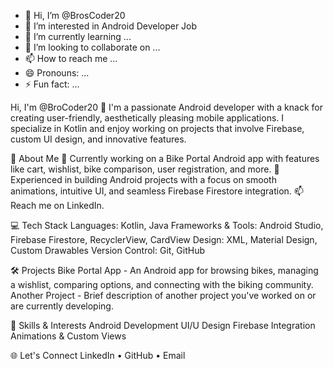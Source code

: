- 👋 Hi, I’m @BrosCoder20
- 👀 I’m interested in Android Developer Job 
- 🌱 I’m currently learning ...
- 💞️ I’m looking to collaborate on ...
- 📫 How to reach me ...
- 😄 Pronouns: ...
- ⚡ Fun fact: ...

Hi, I'm @BroCoder20 👋
I'm a passionate Android developer with a knack for creating user-friendly, aesthetically pleasing mobile applications. 
I specialize in Kotlin and enjoy working on projects that involve Firebase, custom UI design, and innovative features.

🚀 About Me
🌱 Currently working on a Bike Portal Android app with features like cart, wishlist, bike comparison, user registration, and more.
🧰 Experienced in building Android projects with a focus on smooth animations, intuitive UI, and seamless Firebase Firestore integration.
📫 Reach me on LinkedIn.

💻 Tech Stack
Languages: Kotlin, Java
Frameworks & Tools: Android Studio, Firebase Firestore, RecyclerView, CardView
Design: XML, Material Design, Custom Drawables
Version Control: Git, GitHub

🛠 Projects
Bike Portal App - An Android app for browsing bikes, managing a wishlist, comparing options, and connecting with the biking community.
Another Project - Brief description of another project you've worked on or are currently developing.

🧩 Skills & Interests
Android Development
UI/U Design
Firebase Integration
Animations & Custom Views

🌐 Let's Connect
LinkedIn • GitHub • Email

<!---
BrosCoder20/BrosCoder20 is a ✨ special ✨ repository because its `README.md` (this file) appears on your GitHub profile.
You can click the Preview link to take a look at your changes.
--->
